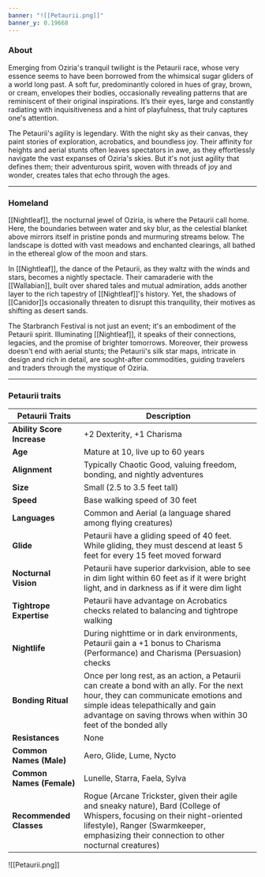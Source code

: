 ```yaml
---
banner: "![[Petaurii.png]]"
banner_y: 0.19668
---
```

### About

Emerging from Oziria's tranquil twilight is the Petaurii race, whose very essence seems to have been borrowed from the whimsical sugar gliders of a world long past. A soft fur, predominantly colored in hues of gray, brown, or cream, envelopes their bodies, occasionally revealing patterns that are reminiscent of their original inspirations. It’s their eyes, large and constantly radiating with inquisitiveness and a hint of playfulness, that truly captures one's attention.

The Petaurii's agility is legendary. With the night sky as their canvas, they paint stories of exploration, acrobatics, and boundless joy. Their affinity for heights and aerial stunts often leaves spectators in awe, as they effortlessly navigate the vast expanses of Oziria's skies. But it's not just agility that defines them; their adventurous spirit, woven with threads of joy and wonder, creates tales that echo through the ages.

-----
### Homeland

[[Nightleaf]], the nocturnal jewel of Oziria, is where the Petaurii call home. Here, the boundaries between water and sky blur, as the celestial blanket above mirrors itself in pristine ponds and murmuring streams below. The landscape is dotted with vast meadows and enchanted clearings, all bathed in the ethereal glow of the moon and stars.

In [[Nightleaf]], the dance of the Petaurii, as they waltz with the winds and stars, becomes a nightly spectacle. Their camaraderie with the [[Wallabian]], built over shared tales and mutual admiration, adds another layer to the rich tapestry of [[Nightleaf]]'s history. Yet, the shadows of [[Canidor]]s occasionally threaten to disrupt this tranquility, their motives as shifting as desert sands.

The Starbranch Festival is not just an event; it's an embodiment of the Petaurii spirit. Illuminating [[Nightleaf]], it speaks of their connections, legacies, and the promise of brighter tomorrows. Moreover, their prowess doesn't end with aerial stunts; the Petaurii's silk star maps, intricate in design and rich in detail, are sought-after commodities, guiding travelers and traders through the mystique of Oziria.

-----
### Petaurii traits

|**Petaurii Traits**|**Description**|
|---|---|
|**Ability Score Increase**|+2 Dexterity, +1 Charisma|
|**Age**|Mature at 10, live up to 60 years|
|**Alignment**|Typically Chaotic Good, valuing freedom, bonding, and nightly adventures|
|**Size**|Small (2.5 to 3.5 feet tall)|
|**Speed**|Base walking speed of 30 feet|
|**Languages**|Common and Aerial (a language shared among flying creatures)|
|**Glide**|Petaurii have a gliding speed of 40 feet. While gliding, they must descend at least 5 feet for every 15 feet moved forward|
|**Nocturnal Vision**|Petaurii have superior darkvision, able to see in dim light within 60 feet as if it were bright light, and in darkness as if it were dim light|
|**Tightrope Expertise**|Petaurii have advantage on Acrobatics checks related to balancing and tightrope walking|
|**Nightlife**|During nighttime or in dark environments, Petaurii gain a +1 bonus to Charisma (Performance) and Charisma (Persuasion) checks|
|**Bonding Ritual**|Once per long rest, as an action, a Petaurii can create a bond with an ally. For the next hour, they can communicate emotions and simple ideas telepathically and gain advantage on saving throws when within 30 feet of the bonded ally|
|**Resistances**|None|
|**Common Names (Male)**|Aero, Glide, Lume, Nycto|
|**Common Names (Female)**|Lunelle, Starra, Faela, Sylva|
|**Recommended Classes**|Rogue (Arcane Trickster, given their agile and sneaky nature), Bard (College of Whispers, focusing on their night-oriented lifestyle), Ranger (Swarmkeeper, emphasizing their connection to other nocturnal creatures)|

![[Petaurii.png]]